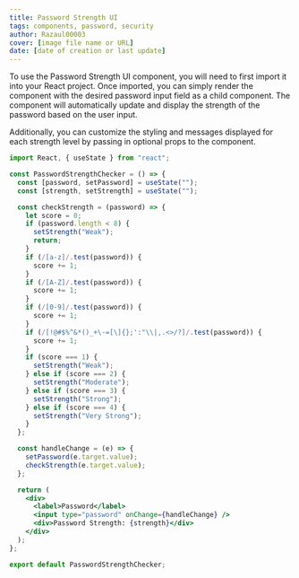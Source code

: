 ```yaml
---
title: Password Strength UI
tags: components, password, security
author: Razaul00003
cover: [image file name or URL]
date: [date of creation or last update]
---
```


To use the Password Strength UI component, you will need to first import it into your React project. Once imported, you can simply render the component with the desired password input field as a child component. The component will automatically update and display the strength of the password based on the user input.

Additionally, you can customize the styling and messages displayed for each strength level by passing in optional props to the component.

```jsx
import React, { useState } from "react";

const PasswordStrengthChecker = () => {
  const [password, setPassword] = useState("");
  const [strength, setStrength] = useState("");

  const checkStrength = (password) => {
    let score = 0;
    if (password.length < 8) {
      setStrength("Weak");
      return;
    }
    if (/[a-z]/.test(password)) {
      score += 1;
    }
    if (/[A-Z]/.test(password)) {
      score += 1;
    }
    if (/[0-9]/.test(password)) {
      score += 1;
    }
    if (/[!@#$%^&*()_+\-=[\]{};':"\\|,.<>/?]/.test(password)) {
      score += 1;
    }
    if (score === 1) {
      setStrength("Weak");
    } else if (score === 2) {
      setStrength("Moderate");
    } else if (score === 3) {
      setStrength("Strong");
    } else if (score === 4) {
      setStrength("Very Strong");
    }
  };

  const handleChange = (e) => {
    setPassword(e.target.value);
    checkStrength(e.target.value);
  };

  return (
    <div>
      <label>Password</label>
      <input type="password" onChange={handleChange} />
      <div>Password Strength: {strength}</div>
    </div>
  );
};

export default PasswordStrengthChecker;
```
